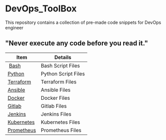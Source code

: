 # DevOps_ToolBox

This repository contains a collection of pre-made code snippets for DevOps engineer

## "Never execute any code before you read it."

|Item|Details|
|--|--|
|‌‌ [Bash](https://github.com/majidroodi/DevOps_ToolBox/tree/main/Bash) | Bash Script Files |
| [Python](https://github.com/majidroodi/DevOps_ToolBox/tree/main/Python) | Python Script Files |
| [Terraform](https://github.com/majidroodi/DevOps_ToolBox/tree/main/Terraform) | Terraform Files |
| [Ansible](https://github.com/majidroodi/DevOps_ToolBox/tree/main/Ansible) | Ansible Files |
| [Docker](https://github.com/majidroodi/DevOps_ToolBox/tree/main/Docker) | Docker Files |
| [Gitlab](https://github.com/majidroodi/DevOps_ToolBox/tree/main/Gitlab) | Gitlab Files |
| [Jenkins](https://github.com/majidroodi/DevOps_ToolBox/tree/main/Jenkins) | Jenkins Files |
| [Kubernetes](https://github.com/majidroodi/DevOps_ToolBox/tree/main/Kubernetes) | Kubernetes Files |
| [Prometheus](https://github.com/majidroodi/DevOps_ToolBox/tree/main/Prometheus) | Prometheus Files |
        